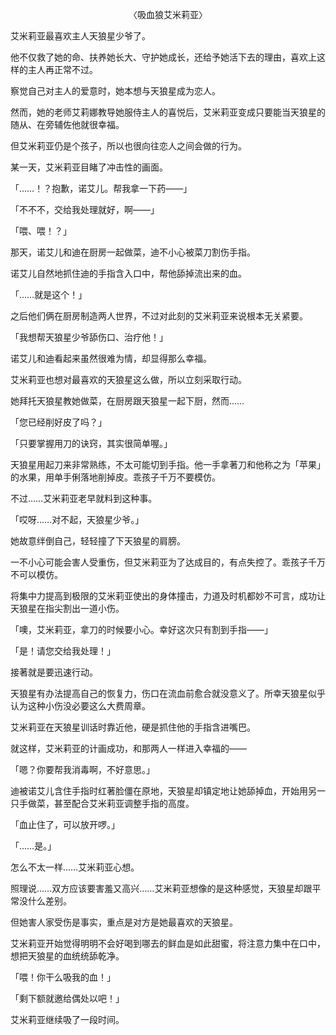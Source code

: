 <p align="center">〈吸血狼艾米莉亚〉</p>

艾米莉亚最喜欢主人天狼星少爷了。

他不仅救了她的命、扶养她长大、守护她成长，还给予她活下去的理由，喜欢上这样的主人再正常不过。

察觉自己对主人的爱意时，她本想与天狼星成为恋人。

然而，她的老师艾莉娜教导她服侍主人的喜悦后，艾米莉亚变成只要能当天狼星的随从、在旁辅佐他就很幸福。

但艾米莉亚仍是个孩子，所以也很向往恋人之间会做的行为。

某一天，艾米莉亚目睹了冲击性的画面。

「……！？抱歉，诺艾儿。帮我拿一下药——」

「不不不，交给我处理就好，啊——」

「喂、喂！？」

那天，诺艾儿和迪在厨房一起做菜，迪不小心被菜刀割伤手指。

诺艾儿自然地抓住迪的手指含入口中，帮他舔掉流出来的血。

「……就是这个！」

之后他们俩在厨房制造两人世界，不过对此刻的艾米莉亚来说根本无关紧要。

「我想帮天狼星少爷舔伤口、治疗他！」

诺艾儿和迪看起来虽然很难为情，却显得那么幸福。

艾米莉亚也想对最喜欢的天狼星这么做，所以立刻采取行动。

她拜托天狼星教她做菜，在厨房跟天狼星一起下厨，然而……

「您已经削好皮了吗？」

「只要掌握用刀的诀窍，其实很简单喔。」

天狼星用起刀来非常熟练，不太可能切到手指。他一手拿著刀和他称之为「苹果」的水果，用单手俐落地削掉皮。乖孩子千万不要模仿。

不过……艾米莉亚老早就料到这种事。

「哎呀……对不起，天狼星少爷。」

她故意绊倒自己，轻轻撞了下天狼星的肩膀。

一不小心可能会害人受重伤，但艾米莉亚为了达成目的，有点失控了。乖孩子千万不可以模仿。

将集中力提高到极限的艾米莉亚使出的身体撞击，力道及时机都妙不可言，成功让天狼星在指尖割出一道小伤。

「噢，艾米莉亚，拿刀的时候要小心。幸好这次只有割到手指——」

「是！请您交给我处理！」

接著就是要迅速行动。

天狼星有办法提高自己的恢复力，伤口在流血前愈合就没意义了。所幸天狼星似乎认为这种小伤没必要这么大费周章。

艾米莉亚在天狼星训话时靠近他，硬是抓住他的手指含进嘴巴。

就这样，艾米莉亚的计画成功，和那两人一样进入幸福的——

「嗯？你要帮我消毒啊，不好意思。」

迪被诺艾儿含住手指时红著脸僵在原地，天狼星却镇定地让她舔掉血，开始用另一只手做菜，甚至配合艾米莉亚调整手指的高度。

「血止住了，可以放开啰。」

「……是。」

怎么不太一样……艾米莉亚心想。

照理说……双方应该要害羞又高兴……艾米莉亚想像的是这种感觉，天狼星却跟平常没什么差别。

但她害人家受伤是事实，重点是对方是她最喜欢的天狼星。

艾米莉亚开始觉得明明不会好喝到哪去的鲜血是如此甜蜜，将注意力集中在口中，想把天狼星的血统统舔乾净。

「喂！你干么吸我的血！」

「剩下额就邀给偶处以吧！」

艾米莉亚继续吸了一段时间。

